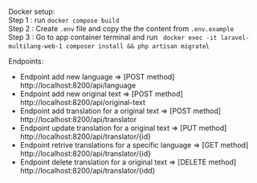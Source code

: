 Docker setup:\
Step 1 : run ``docker compose build``\
Step 2 : Create `.env` file and copy the the content from `.env.example`\
Step 3 : Go to app container terminal and run `` docker exec -it laravel-multilang-web-1 composer install && php artisan migrate``\

Endpoints:

* Endpoint add new language  => [POST method] http://localhost:8200/api/language
* Endpoint add new original text => [POST method] http://localhost:8200/api/original-text
* Endpoint add translation for a original text  => [POST method] http://localhost:8200/api/translator
* Endpoint update translation for a original text  => [PUT method] http://localhost:8200/api/translator/{id}
* Endpoint retrive translations for a specific language  => [GET method] http://localhost:8200/api/translator/{id}
* Endpoint delete translation for a original text  => [DELETE method]   http://localhost:8200/api/translator/{idd}

